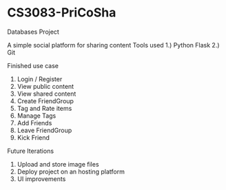 # CS3083-PriCoSha
Databases Project

A simple social platform for sharing content
Tools used
1.) Python Flask
2.) Git

Finished use case
1. Login / Register
2. View public content
3. View shared content
4. Create FriendGroup
5. Tag and Rate items
6. Manage Tags
7. Add Friends
8. Leave FriendGroup
9. Kick Friend

Future Iterations
1. Upload and store image files
2. Deploy project on an hosting platform
3. UI improvements

